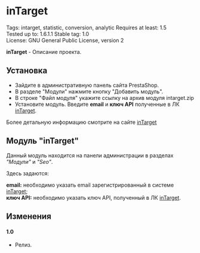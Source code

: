 # inTarget

Tags: intarget, statistic, conversion, analytic
Requires at least: 1.5  
Tested up to: 1.6.1.1
Stable tag: 1.0  
License: GNU General Public License, version 2  

**inTarget** - Описание проекта.

## Установка

 - Зайдите в административную панель сайта PrestaShop.
 - В разделе "Модули" нажмите кнопку "Добавить модуль".
 - В строке "Файл модуля" укажите ссылку на архив модуля intarget.zip
 - Установите модуль. Введите **email** и **ключ API** полученные в ЛК [inTarget](https://intarget.ru).

 Более детальную информацию смотрите на сайте [inTarget](https://intarget.ru)

 ## Модуль "inTarget"

 Данный модуль находится на панели администрации в разделах *"Модули"* и *"Seo"*.

 Здесь задаются:

 **email:** необходимо указать email зарегистрированный в системе [inTarget](https://intarget.ru);  
 **ключ API:** необходимо указать ключ API, полученный в ЛК [inTarget](https://intarget.ru).

 ## Изменения

 #### 1.0
 * Релиз.
